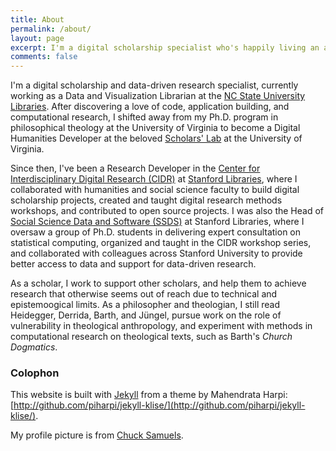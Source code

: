 ```yaml
---
title: About
permalink: /about/
layout: page
excerpt: I'm a digital scholarship specialist who's happily living an alt-ac life in university libraries.
comments: false
---
```


I'm a digital scholarship and data-driven research specialist, currently working as a Data and Visualization Librarian at the [NC State University Libraries](https://www.lib.ncsu.edu/). After discovering a love of code, application building, and computational research, I shifted away from my Ph.D. program in philosophical theology at the University of Virginia to become a Digital Humanities Developer at the beloved [Scholars' Lab](https://scholarslab.lib.virginia.edu/) at the University of Virginia.

Since then, I've been a Research Developer in the [Center for Interdisciplinary Digital Research (CIDR)](https://cidr.stanford.edu) at [Stanford Libraries](https://library.stanford.edu/), where I collaborated with humanities and social science faculty to build digital scholarship projects, created and taught digital research methods workshops, and contributed to open source projects. I was also the Head of [Social Science Data and Software (SSDS)](https://ssds.stanford.edu/) at Stanford Libraries, where I oversaw a group of Ph.D. students in delivering expert consultation on statistical computing, organized and taught in the CIDR workshop series, and collaborated with colleagues across Stanford University to provide better access to data and support for data-driven research.

As a scholar, I work to support other scholars, and help them to achieve research that otherwise seems out of reach due to technical and epistemoogical limits. As a philosopher and theologian, I still read Heidegger, Derrida, Barth, and Jüngel, pursue work on the role of vulnerability in theological anthropology, and experiment with methods in computational research on theological texts, such as Barth's _Church Dogmatics_.

### Colophon

This website is built with [Jekyll](https://jekyllrb.com/) from a theme by Mahendrata Harpi: [http://github.com/piharpi/jekyll-klise/](http://github.com/piharpi/jekyll-klise/).

My profile picture is from [Chuck Samuels](https://www.lib.ncsu.edu/staff/cjsamuel).
